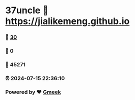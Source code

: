 # 37uncle :link: https://jialikemeng.github.io 
### :page_facing_up: [30](https://jialikemeng.github.io/tag.html) 
### :speech_balloon: 0 
### :hibiscus: 45271 
### :alarm_clock: 2024-07-15 22:36:10 
### Powered by :heart: [Gmeek](https://github.com/Meekdai/Gmeek)
